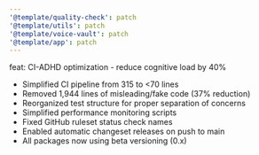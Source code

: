 ```yaml
---
'@template/quality-check': patch
'@template/utils': patch
'@template/voice-vault': patch
'@template/app': patch
---
```


feat: CI-ADHD optimization - reduce cognitive load by 40%

- Simplified CI pipeline from 315 to <70 lines
- Removed 1,944 lines of misleading/fake code (37% reduction)
- Reorganized test structure for proper separation of concerns
- Simplified performance monitoring scripts
- Fixed GitHub ruleset status check names
- Enabled automatic changeset releases on push to main
- All packages now using beta versioning (0.x)
